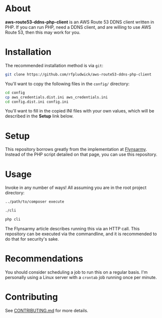 # About

**aws-route53-ddns-php-client** is an AWS Route 53 DDNS client written in PHP. If you can run PHP, need a DDNS client,
 and are willing to use AWS Route 53, then this may work for you.

# Installation

The recommended installation method is via `git`:

```bash
git clone https://github.com/rfpludwick/aws-route53-ddns-php-client
```

You'll want to copy the following files in the `config/` directory:

```bash
cd config
cp aws_credentials.dist.ini aws_credentials.ini
cd config.dist.ini config.ini
```

You'll want to fill in the copied INI files with your own values, which will be described in the **Setup** link below.

# Setup

This repository borrows greatly from the implementation at 
[Flynsarmy](https://www.flynsarmy.com/2015/12/setting-up-dynamic-dns-to-your-home-with-route-53/). Instead of the PHP
script detailed on that page, you can use this repository.

# Usage

Invoke in any number of ways! All assuming you are in the root project directory:

```bash
../path/to/composer execute
```

```bash
./cli
```

```bash
php cli
```

The Flynsarmy article describes running this via an HTTP call. This repository can be executed via the commandline, and
it is recommended to do that for security's sake.

# Recommendations

You should consider scheduling a job to run this on a regular basis. I'm personally using a Linux server with a 
`crontab` job running once per minute.

# Contributing

See [CONTRIBUTING.md](CONTRIBUTING.md) for more details.
